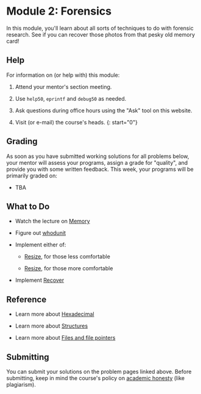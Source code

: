 # Module 2: Forensics

In this module, you'll learn about all sorts of techniques to do with forensic research. See if you can recover those photos from that pesky old memory card!


## Help

For information on (or help with) this module:

1. Attend your mentor's section meeting.

1. Use `help50`, `eprintf` and `debug50` as needed.

1. Ask questions during office hours using the "Ask" tool on this website.

1. Visit (or e-mail) the course's heads.
{: start="0"}


## Grading

As soon as you have submitted working solutions for all problems below, your mentor will assess your programs, assign a grade for "quality", and provide you with some written feedback. This week, your programs will be primarily graded on:

- TBA



## What to Do

-  Watch the lecture on [Memory](/lectures/memory)

-  Figure out [whodunit](/problems/whodunit)

-  Implement either of:

    - [Resize](/problems/resize-less), for those less comfortable

    - [Resize](/problems/resize-more), for those more comfortable

-  Implement [Recover](/problems/recover)


## Reference

- Learn more about [Hexadecimal](https://www.youtube.com/embed/u_atXp-NF6w?autoplay=1&rel=0)

- Learn more about [Structures](https://www.youtube.com/embed/E4lb2gkyXr8?autoplay=1&rel=0)

- Learn more about [Files and file pointers](https://www.youtube.com/embed/bOF-SpEAYgk?autoplay=1&rel=0)


## Submitting

You can submit your solutions on the problem pages linked above. Before submitting, keep in mind the course's policy on [academic honesty](/syllabus#samenwerken-fraude-en-plagiaat) (like plagiarism).
